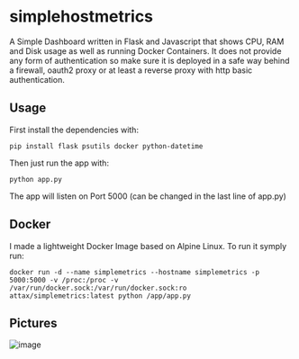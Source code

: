 # simplehostmetrics
A Simple Dashboard written in Flask and Javascript that shows CPU, RAM and Disk usage as well as running Docker Containers.
It does not provide any form of authentication so make sure it is deployed in a safe way behind a firewall, oauth2 proxy or at least a reverse proxy with http basic authentication.

## Usage
First install the dependencies with:

```pip install flask psutils docker python-datetime```

Then just run the app with:

```python app.py```

The app will listen on Port 5000 (can be changed in the last line of app.py)

## Docker
I made a lightweight Docker Image based on Alpine Linux. To run it symply run:

```
docker run -d --name simplemetrics --hostname simplemetrics -p 5000:5000 -v /proc:/proc -v /var/run/docker.sock:/var/run/docker.sock:ro attax/simplemetrics:latest python /app/app.py
```
## Pictures
![image](https://github.com/user-attachments/assets/f9fd9a6d-5ffe-40d4-8f63-665517d3bf67)

